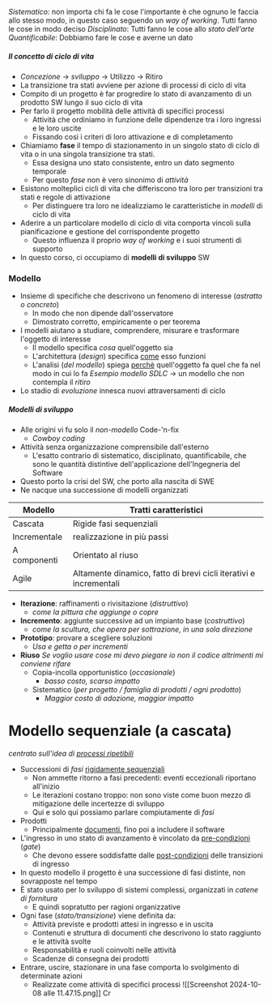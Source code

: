 *Sistematico*: non importa chi fa le cose l'importante è che ognuno le faccia allo stesso modo, in questo caso seguendo un *way of working*. Tutti fanno le cose in modo deciso
*Disciplinato*:  Tutti fanno le cose allo *stato dell'arte*
*Quantificabile*: Dobbiamo fare le cose e averne un dato 
##### Il concetto di ciclo di vita
- *Concezione* -> *sviluppo* -> Utilizzo -> Ritiro
- La transizione tra stati avviene per azione di processi di ciclo di vita
- Compito di un progetto è far progredire lo stato di avanzamento di un prodotto SW lungo il suo ciclo di vita
- Per farlo il progetto mobilità delle attività di specifici processi
	- Attività che ordiniamo in funzione delle dipendenze tra i loro ingressi e le loro uscite
	- Fissando così i criteri di loro attivazione e di completamento
- Chiamiamo **fase** il tempo di stazionamento in un singolo stato di ciclo di vita o in una singola transizione tra stati.
	- Essa designa uno stato consistente, entro un dato segmento temporale
	- Per questo *fase* non è vero sinonimo di *attività*
- Esistono molteplici cicli di vita che differiscono tra loro per transizioni tra stati e regole di attivazione
	- Per distinguere tra loro ne idealizziamo le caratteristiche in *modelli* di ciclo di vita
- Aderire a un particolare modello di ciclo di vita comporta vincoli sulla pianificazione e gestione del corrispondente progetto
	- Questo influenza il proprio *way of working* e i suoi strumenti di supporto
- In questo corso, ci occupiamo di **modelli di sviluppo** SW
### Modello
- Insieme di specifiche che descrivono un fenomeno di interesse (*astratto o concreto*)
	- In modo che non dipende dall'osservatore
	- Dimostrato corretto, empiricamente o per teorema
- I modelli aiutano a studiare, comprendere, misurare e trasformare l'oggetto di interesse
	- Il modello specifica *cosa* quell'oggetto sia
	- L'architettura (*design*) specifica <u>come</u> esso funzioni
	- L'analisi (*del modello*) spiega <u>perchè</u> quell'oggetto fa quel che fa nel modo in cui lo fa
*Esempio modello SDLC* -> un modello che non contempla il *ritiro*
- Lo stadio di *evoluzione* innesca nuovi attraversamenti di ciclo
##### Modelli di sviluppo
- Alle origini vi fu solo il *non-modello* Code-'n-fix 
	- *Cowboy coding*
- Attività senza organizzazione comprensibile dall'esterno
	- L'esatto contrario di sistematico, disciplinato, quantificabile, che sono le quantità distintive dell'applicazione dell'Ingegneria del Software
- Questo porto la crisi del SW, che porto alla nascita di SWE
- Ne nacque una successione di modelli organizzati

| **Modello**  | **Tratti caratteristici**                                         |
| ------------ | ----------------------------------------------------------------- |
| Cascata      | Rigide fasi sequenziali                                           |
| Incrementale | realizzazione in più passi                                        |
| A componenti | Orientato al riuso                                                |
| Agile        | Altamente dinamico, fatto di brevi cicli iterativi e incrementali |
- **Iterazione**: raffinamenti o rivisitazione (*distruttivo*)
	- *come la pittura che aggiunge o copre*
- **Incremento**: aggiunte successive ad un impianto base (*costruttivo*)
	- *come la scultura, che opera per sottrazione, in una sola direzione*
- **Prototipo**: provare a scegliere soluzioni
	- *Usa e getta o per incrementi*
- **Riuso** *Se voglio usare cose mi devo piegare io non il codice altrimenti mi conviene rifare*
	- Copia-incolla opportunistico (_occasionale_)
		- *basso costo, scarso impatto*
	- Sistematico (*per progetto / famiglia di prodotti / ogni prodotto*)
		- *Maggior costo di adozione, maggior impatto*
# Modello sequenziale (a cascata)
*centrato sull'idea di <u>processi ripetibili</u>*
- Successioni di *fasi* <u>rigidamente sequenziali</u>
	- Non ammette ritorno a fasi precedenti: eventi eccezionali riportano all'inizio
	- Le iterazioni costano troppo: non sono viste come buon mezzo di mitigazione delle incertezze di sviluppo
	- Qui e solo qui possiamo parlare compiutamente di *fasi*
- Prodotti
	- Principalmente <u>documenti</u>, fino poi a includere il software
- L'ingresso in uno stato di avanzamento è vincolato da <u>pre-condizioni</u> (_gate_)
	- Che devono essere soddisfatte dalle <u>post-condizioni</u>  delle transizioni di ingresso
- In questo modello il progetto è una successione di fasi distinte, non sovrapposte nel tempo
- È stato usato per lo sviluppo di sistemi complessi, organizzati in *catene di fornitura*
	- E quindi sopratutto per ragioni organizzative
- Ogni fase (*stato/transizione*) viene definita da:
	- Attività previste e prodotti attesi in ingresso e in uscita
	- Contenuti e struttura di documenti che descrivono lo stato raggiunto e le attività svolte
	- Responsabilità e ruoli coinvolti nelle attività
	- Scadenze di consegna dei prodotti
- Entrare, uscire, stazionare in una fase comporta lo svolgimento di determinate azioni
	- Realizzate come attività di specifici processi
![[Screenshot 2024-10-08 alle 11.47.15.png]]
Cr